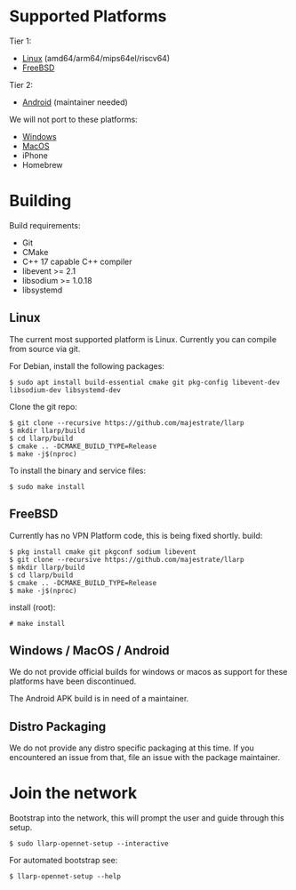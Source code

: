 # Supported Platforms

Tier 1:

* [Linux](#linux-install) (amd64/arm64/mips64el/riscv64)
* [FreeBSD](#freebsd-install)

Tier 2:

* [Android](#apk-install) (maintainer needed)

We will not port to these platforms:

* [Windows](#win32-install)
* [MacOS](#macos-install)
* iPhone
* Homebrew

# Building

Build requirements:

* Git
* CMake
* C++ 17 capable C++ compiler
* libevent >= 2.1
* libsodium >= 1.0.18
* libsystemd

## Linux <span id="linux-install" />

The current most supported platform is Linux. Currently you can compile from source via git.

For Debian, install the following packages:

	$ sudo apt install build-essential cmake git pkg-config libevent-dev libsodium-dev libsystemd-dev

Clone the git repo:

	$ git clone --recursive https://github.com/majestrate/llarp
	$ mkdir llarp/build
	$ cd llarp/build
	$ cmake .. -DCMAKE_BUILD_TYPE=Release
	$ make -j$(nproc)

To install the binary and service files:

	$ sudo make install

## FreeBSD <span id="freebsd-install" />

Currently has no VPN Platform code, this is being fixed shortly.
build:

	$ pkg install cmake git pkgconf sodium libevent
	$ git clone --recursive https://github.com/majestrate/llarp
	$ mkdir llarp/build
	$ cd llarp/build
	$ cmake .. -DCMAKE_BUILD_TYPE=Release
	$ make -j$(nproc)

install (root):

	# make install

## Windows / MacOS / Android <span id="windows-install" />  <span id="macos-install" />

We do not provide official builds for windows or macos as support for these platforms have been discontinued.

The Android APK build is in need of a maintainer.

## Distro Packaging <span id="mom-cancel-my-meetings-arch-linux-broke-again" />

We do not provide any distro specific packaging at this time. If you encountered an issue from that, file an issue with the package maintainer.

# Join the network

Bootstrap into the network, this will prompt the user and guide through this setup.

	$ sudo llarp-opennet-setup --interactive

For automated bootstrap see:

	$ llarp-opennet-setup --help
